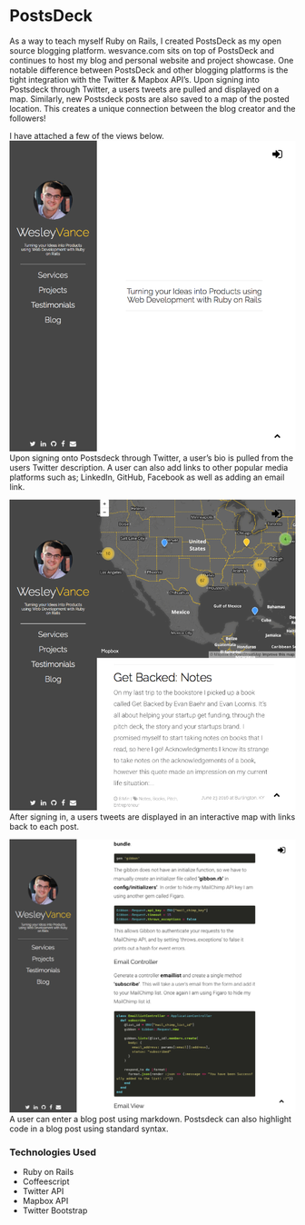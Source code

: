 # PostsDeck
As a way to teach myself Ruby on Rails, I created PostsDeck as my open source blogging platform. wesvance.com sits on top of PostsDeck and continues to host my blog and personal website and project showcase. One notable difference between PostsDeck and other blogging platforms is the tight integration with the Twitter & Mapbox API’s. Upon signing into Postsdeck through Twitter, a users tweets are pulled and displayed on a map. Similarly, new Postsdeck posts are also saved to a map of the posted location. This creates a unique connection between the blog creator and the followers!

I have attached a few of the views below. 
![Initial Sign On](https://raw.githubusercontent.com/wvance/PostsDeck/master/images/Initial.png)
Upon signing onto Postsdeck through Twitter, a user’s bio is pulled from the users Twitter description. A user can also add links to other popular media platforms such as; LinkedIn, GitHub, Facebook as well as adding an email link. 

![Map View](https://raw.githubusercontent.com/wvance/PostsDeck/master/images/MainView.png)
After signing in, a users tweets are displayed in an interactive map with links back to each post. 

![Blog Post](https://raw.githubusercontent.com/wvance/PostsDeck/master/images/BlogPost.png)
A user can enter a blog post using markdown. Postsdeck can also highlight code in a blog post using standard syntax. 

### Technologies Used
 - Ruby on Rails
 - Coffeescript
 - Twitter API
 - Mapbox API
 - Twitter Bootstrap 